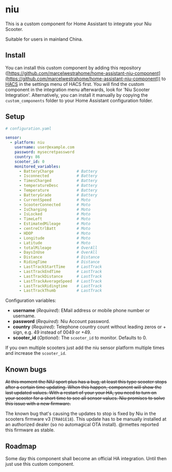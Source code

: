 # niu

This is a custom component for Home Assistant to integrate your Niu Scooter.

Suitable for users in mainland China.

## Install

You can install this custom component by adding this repository ([https://github.com/marcelwestrahome/home-assistant-niu-component](https://github.com/marcelwestrahome/home-assistant-niu-component)) to [HACS](https://hacs.xyz/) in the settings menu of HACS first. You will find the custom component in the integration menu afterwards, look for 'Niu Scooter Integration'. Alternatively, you can install it manually by copying the `custom_components` folder to your Home Assistant configuration folder.

## Setup

```yaml
# configuration.yaml

sensor:
  - platform: niu
    username: user@example.com
    password: mysecretpassword
    country: 86
    scooter_id: 0
    monitored_variables:
      - BatteryCharge          # Battery
      - Isconnected            # Battery
      - TimesCharged           # Battery
      - temperatureDesc        # Battery
      - Temperature            # Battery
      - BatteryGrade           # Battery
      - CurrentSpeed           # Moto
      - ScooterConnected       # Moto
      - IsCharging             # Moto
      - IsLocked               # Moto
      - TimeLeft               # Moto
      - EstimatedMileage       # Moto
      - centreCtrlBatt         # Moto
      - HDOP                   # Moto
      - Longitude              # Moto
      - Latitude               # Moto
      - totalMileage           # OverAll
      - DaysInUse              # OverAll
      - Distance               # Distance
      - RidingTime             # Distance
      - LastTrackStartTime     # LastTrack
      - LastTrackEndTime       # LastTrack
      - LastTrackDistance      # LastTrack
      - LastTrackAverageSpeed  # LastTrack
      - LastTrackRidingtime    # LastTrack
      - LastTrackThumb         # LastTrack

```

Configuration variables:
- **username** (*Required*): EMail address or mobile phone number or username.
- **password** (*Required*): Niu Account password.
- **country** (*Required*): Telephone country count without leading zeros or + sign, e.g. 49 instead of 0049 or +49.
- **scooter_id** (*Optional*): The `scooter_id` to monitor. Defaults to 0.

If you own multiple scooters just add the niu sensor platform multiple times and increase the `scooter_id`.

## Known bugs

~~At this moment the NIU sport plus has a bug, at least this type scooter stops after a certain time updating. When this happen, component will show the last updated values. With a restart of your your HA, you need to turn on your scooter for a short time to see all sensor values.
Niu promises to solve this issue with a new firmware.~~

The known bug that's causing the updates to stop is fixed by Niu in the scooters firmware v3 (`TRA01E18`). This update has to be manually installed at an authorized dealer (so no automagical OTA install). @rmettes reported this firmware as stable.

## Roadmap

Some day this component shall become an official HA integration. Until then just use this custom component.

